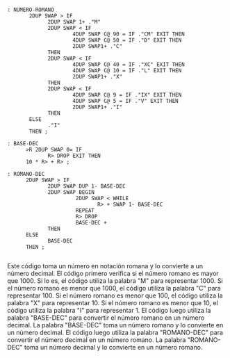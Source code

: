 ```forth

: NUMERO-ROMANO
       2DUP SWAP > IF
             2DUP SWAP 1+ ."M"
             2DUP SWAP < IF
                     4DUP SWAP C@ 90 = IF ."CM" EXIT THEN
                     4DUP SWAP C@ 50 = IF ."D" EXIT THEN
                     2DUP SWAP1+ ."C"
             THEN
             2DUP SWAP < IF
                     4DUP SWAP C@ 40 = IF ."XC" EXIT THEN
                     4DUP SWAP C@ 10 = IF ."L" EXIT THEN
                     2DUP SWAP1+ ."X"
             THEN
             2DUP SWAP < IF
                     4DUP SWAP C@ 9 = IF ."IX" EXIT THEN
                     4DUP SWAP C@ 5 = IF ."V" EXIT THEN
                     2DUP SWAP1+ ."I"
             THEN
       ELSE
             ."I"
       THEN ;

: BASE-DEC
      >R 2DUP SWAP 0= IF
             R> DROP EXIT THEN
      10 * R> + R> ;

: ROMANO-DEC
      2DUP SWAP > IF
             2DUP SWAP DUP 1- BASE-DEC
             2DUP SWAP BEGIN
                      2DUP SWAP < WHILE
                             R> + SWAP 1- BASE-DEC
                      REPEAT
                      R> DROP
                      BASE-DEC +
             THEN
      ELSE
             BASE-DEC
      THEN ;


```

Este código toma un número en notación romana y lo convierte a un número decimal.
El código primero verifica si el número romano es mayor que 1000. Si lo es, el código utiliza la palabra "M" para representar 1000. Si el número romano es menor que 1000, el código utiliza la palabra "C" para representar 100. Si el número romano es menor que 100, el código utiliza la palabra "X" para representar 10. Si el número romano es menor que 10, el código utiliza la palabra "I" para representar 1.
El código luego utiliza la palabra "BASE-DEC" para convertir el número romano en un número decimal. La palabra "BASE-DEC" toma un número romano y lo convierte en un número decimal. El código luego utiliza la palabra "ROMANO-DEC" para convertir el número decimal en un número romano. La palabra "ROMANO-DEC" toma un número decimal y lo convierte en un número romano.